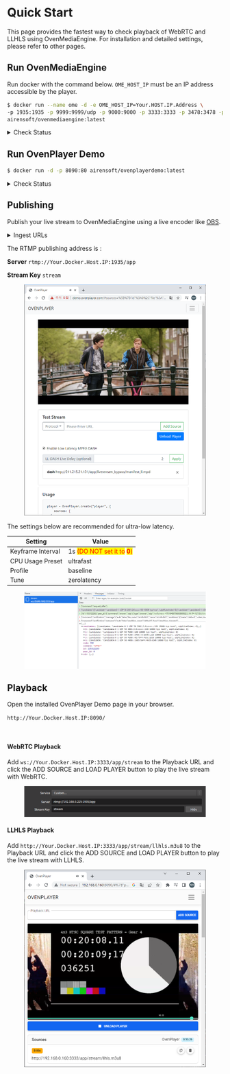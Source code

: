 # Quick Start

This page provides the fastest way to check playback of WebRTC and LLHLS using OvenMediaEngine. For installation and detailed settings, please refer to other pages.

## Run OvenMediaEngine

Run docker with the command below. `OME_HOST_IP` must be an IP address accessible by the player.

```sh
$ docker run --name ome -d -e OME_HOST_IP=Your.HOST.IP.Address \
-p 1935:1935 -p 9999:9999/udp -p 9000:9000 -p 3333:3333 -p 3478:3478 -p 10000-10009:10000-10009/udp \
airensoft/ovenmediaengine:latest
```

<details>

<summary>Check Status</summary>

You can check the docker container status with the following command:

```bash
$ docker ps -f name=ome
CONTAINER ID   IMAGE                              COMMAND                  CREATED              STATUS              PORTS                                                                                                                                                                                                                                                                                                           NAMES
c9dd9e56d7a0   airensoft/ovenmediaengine:latest   "/opt/ovenmediaengin…"   About a minute ago   Up About a minute   0.0.0.0:1935->1935/tcp, :::1935->1935/tcp, 80/tcp, 0.0.0.0:3333->3333/tcp, :::3333->3333/tcp, 3334/tcp, 8080/tcp, 0.0.0.0:3478->3478/tcp, :::3478->3478/tcp, 4000-4005/udp, 8090/tcp, 0.0.0.0:9000->9000/tcp, :::9000->9000/tcp, 10010/udp, 0.0.0.0:9999-10009->9999-10009/udp, :::9999-10009->9999-10009/udp   ome
```

You can view the log with the command below. This is important because you can check the version of OvenMediaEngine that is running.

```
$ docker logs ome -f
[2023-03-06 08:01:24.810] I [OvenMediaEngine:1] Config | config_manager.cpp:239  | Trying to set logfile in directory... (/var/log/ovenmediaengine)
[2023-03-06 08:01:24.810] I [OvenMediaEngine:1] Config | config_manager.cpp:261  | Trying to load configurations... (origin_conf/Server.xml)
[2023-03-06 08:01:24.816] I [OvenMediaEngine:1] OvenMediaEngine | banner.cpp:23   | OvenMediaEngine v0.15.1 () is started on [ab3995acafd4] (Linux x86_64 - 5.13.0-44-generic, #49~20.04.1-Ubuntu SMP Wed May 18 18:44:28 UTC 2022)
...
```

</details>

## Run OvenPlayer Demo&#x20;

```bash
$ docker run -d -p 8090:80 airensoft/ovenplayerdemo:latest
```

<details>

<summary>Check Status</summary>

You can access the OvenPlayerDemo docker container with a browser as shown below.

http://Your.Docker.Host.IP:8090/

<img src="../.gitbook/assets/image (2) (2) (1).png" alt="" data-size="original">

</details>

## Publishing

Publish your live stream to OvenMediaEngine using a live encoder like [OBS](https://obsproject.com/).&#x20;

<details>

<summary>Ingest URLs</summary>

**RTMP** - rtmp://Your.Docker.Host.IP:1935/app/stream

**SRT** - srt://Your.Docker.Host.IP:9999?streamid=srt%3A%2F%2FYour.Docker.Host.IP%3A9999%2Fapp%2Fstream

**WHIP** - http://Your.Docker.Host.IP:3333/app/stream?direction=whip

</details>

The RTMP publishing address is :&#x20;

**Server** `rtmp://Your.Docker.Host.IP:1935/app`

**Stream Key** `stream`

<figure><img src="../.gitbook/assets/image (22).png" alt=""><figcaption></figcaption></figure>

The settings below are recommended for ultra-low latency.&#x20;

| Setting           | Value                                                                                                                                                       |
| ----------------- | ----------------------------------------------------------------------------------------------------------------------------------------------------------- |
| Keyframe Interval | 1s <mark style="color:red;">(DO NOT set it to</mark> <mark style="color:red;"></mark><mark style="color:red;">**0**</mark><mark style="color:red;">)</mark> |
| CPU Usage Preset  | ultrafast                                                                                                                                                   |
| Profile           | baseline                                                                                                                                                    |
| Tune              | zerolatency                                                                                                                                                 |

<figure><img src="../.gitbook/assets/image (4) (2).png" alt=""><figcaption></figcaption></figure>

## Playback

Open the installed OvenPlayer Demo page in your browser.&#x20;

`http://Your.Docker.Host.IP:8090/`

<figure><img src="../.gitbook/assets/image (2) (2) (1).png" alt=""><figcaption></figcaption></figure>

#### WebRTC Playback

Add `ws://Your.Docker.Host.IP:3333/app/stream` to the Playback URL and click the ADD SOURCE and LOAD PLAYER button to play the live stream with WebRTC.

<figure><img src="../.gitbook/assets/image (8).png" alt=""><figcaption></figcaption></figure>

#### LLHLS Playback

Add `http://Your.Docker.Host.IP:3333/app/stream/llhls.m3u8` to the Playback URL and click the ADD SOURCE and LOAD PLAYER button to play the live stream with LLHLS.

<figure><img src="../.gitbook/assets/image (1) (1) (1) (1).png" alt=""><figcaption></figcaption></figure>

